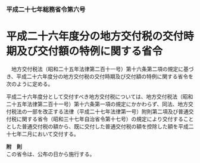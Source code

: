 ### 平成二十七年総務省令第六号  
# 平成二十六年度分の地方交付税の交付時期及び交付額の特例に関する省令  
　地方交付税法（昭和二十五年法律第二百十一号）第十六条第二項の規定に基づき、平成二十六年度分の地方交付税の交付時期及び交付額の特例に関する省令を次のように定める。  
  
平成二十六年度分として交付すべき地方交付税については、地方交付税法（昭和二十五年法律第二百十一号）第十六条第一項の規定にかかわらず、同法、地方交付税法の一部を改正する法律（平成二十七年法律第一号）附則第二項及び普通交付税に関する省令（昭和三十七年自治省令第十七号）の規定により交付することとした普通交付税の額から、既に交付した普通交付税の額を控除した額を平成二十七年二月において交付する。  
  
**附　則**  
この省令は、公布の日から施行する。  
  
